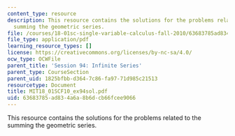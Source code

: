 ```yaml
---
content_type: resource
description: This resource contains the solutions for the problems related to the
  summing the geometric series.
file: /courses/18-01sc-single-variable-calculus-fall-2010/63683785ad834a6a8b6dcb66fcee9066_MIT18_01SCF10_ex94sol.pdf
file_type: application/pdf
learning_resource_types: []
license: https://creativecommons.org/licenses/by-nc-sa/4.0/
ocw_type: OCWFile
parent_title: 'Session 94: Infinite Series'
parent_type: CourseSection
parent_uid: 1825bfbb-d364-7c86-fa97-71d985c21513
resourcetype: Document
title: MIT18_01SCF10_ex94sol.pdf
uid: 63683785-ad83-4a6a-8b6d-cb66fcee9066
---
```

This resource contains the solutions for the problems related to the summing the geometric series.